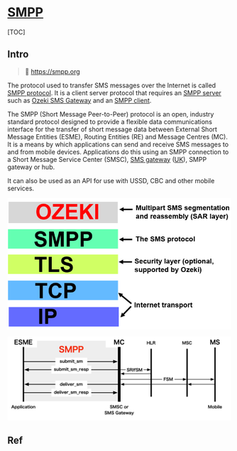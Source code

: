 # [SMPP](https://smpp.org)

[TOC]





## Intro

> :link: https://smpp.org

The protocol used to transfer SMS messages over the Internet is called [SMPP protocol](https://ozeki-sms-gateway.com/p_7617-smpp-connection-to-sms-service-providers.html). It is a client server protocol that requires an [SMPP server](https://ozeki-sms-gateway.com/p_6729-how-to-setup-your-own-secure-smpp-server.html) such as [Ozeki SMS Gateway](https://ozeki-sms-gateway.com/) and an [SMPP client](https://ozeki-sms-gateway.com/p_5953-how-to-setup-an-smpp-client-connection-to-the-mobile-network.html).

The SMPP (Short Message Peer-to-Peer) protocol is an open, industry standard protocol designed to provide a flexible data communications interface for the transfer of short message data between External Short Message Entities (ESME), Routing Entities (RE) and Message Centres (MC). It is a means by which applications can send and receive SMS messages to and from mobile devices. Applications do this using an SMPP connection to a Short Message Service Center (SMSC), [SMS gateway](https://smpp.org/sms-gateway.html) ([UK](https://smpp.org/sms-gateway.html#uk)), SMPP gateway or hub.

It can also be used as an API for use with USSD, CBC and other mobile services.

![img](../../../../../../Assets/Pics/smpp-protocol-stack.png)

![Mobile Terminated (MT) SMS with delivery receipt using SMPP](../../../../../../Assets/Pics/smpp_diagram.png)



## Ref

[SMPP protocol ]: https://ozeki-sms-gateway.com/p_260-introduction-to-the-sms-protocol.html


